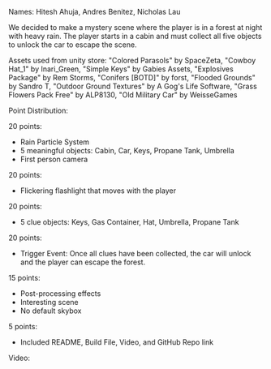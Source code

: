 Names: Hitesh Ahuja, Andres Benitez, Nicholas Lau

We decided to make a mystery scene where the player is in a forest at night with heavy rain. The player starts in a 
cabin and must collect all five objects to unlock the car to escape the scene.

Assets used from unity store: "Colored Parasols" by SpaceZeta, "Cowboy Hat_1" by Inari_Green, 
"Simple Keys" by Gabies Assets, "Explosives Package" by Rem Storms, "Conifers [BOTD]" by forst,
"Flooded Grounds" by Sandro T, "Outdoor Ground Textures" by A Gog's Life Software, 
"Grass Flowers Pack Free" by ALP8130, "Old Military Car" by WeisseGames

Point Distribution:

20 points: 
  - Rain Particle System
  - 5 meaningful objects: Cabin, Car, Keys, Propane Tank, Umbrella
  - First person camera

20 points:
  - Flickering flashlight that moves with the player

20 points:
  - 5 clue objects: Keys, Gas Container, Hat, Umbrella, Propane Tank
  
20 points:
  - Trigger Event: Once all clues have been collected, the car will unlock and the player can escape the forest.
  
15 points:
  - Post-processing effects
  - Interesting scene
  - No default skybox

5 points:
  - Included README, Build File, Video, and GitHub Repo link
  
Video: 
